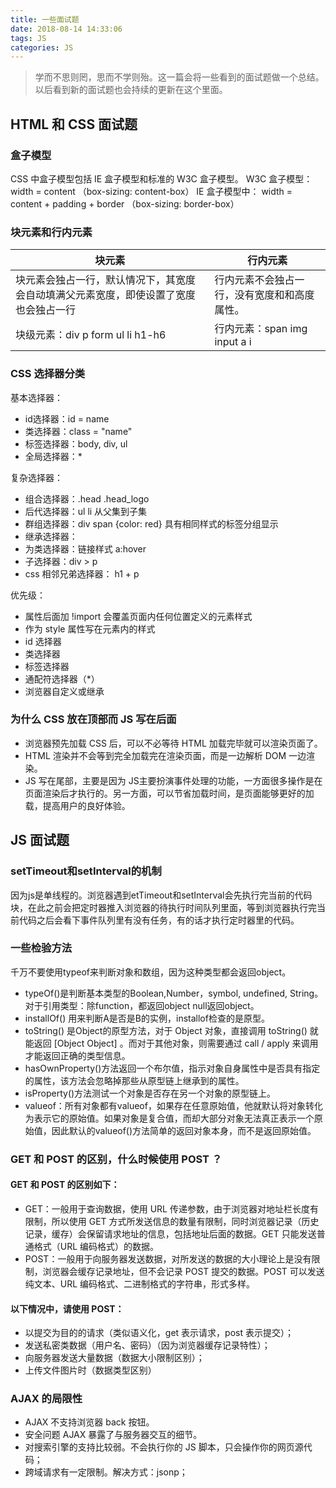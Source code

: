 ```yaml
---
title: 一些面试题
date: 2018-08-14 14:33:06
tags: JS
categories: JS
---
```

> 学而不思则罔，思而不学则殆。这一篇会将一些看到的面试题做一个总结。以后看到新的面试题也会持续的更新在这个里面。

<!-- more -->

## HTML 和 CSS 面试题
### 盒子模型
   CSS 中盒子模型包括 IE 盒子模型和标准的 W3C 盒子模型。 
   W3C 盒子模型： width = content （box-sizing: content-box）
   IE 盒子模型中： width = content + padding + border （box-sizing: border-box）

### 块元素和行内元素
   
| 块元素 | 行内元素 |
| ------ | ------ |
| 块元素会独占一行，默认情况下，其宽度会自动填满父元素宽度，即使设置了宽度也会独占一行 | 行内元素不会独占一行，没有宽度和和高度属性。 |
| 块级元素：div p form ul li h1-h6 | 行内元素：span img input a i |

### CSS 选择器分类
基本选择器：
* id选择器：id = name
* 类选择器：class = "name"
* 标签选择器：body, div, ul
* 全局选择器：* 

复杂选择器：
* 组合选择器：.head .head_logo
* 后代选择器：ul li 从父集到子集
* 群组选择器：div span {color: red} 具有相同样式的标签分组显示
* 继承选择器：
* 为类选择器：链接样式 a:hover
* 子选择器：div > p 
* css 相邻兄弟选择器： h1 + p

优先级：
* 属性后面加 !import 会覆盖页面内任何位置定义的元素样式
* 作为 style 属性写在元素内的样式
* id 选择器
* 类选择器
* 标签选择器
* 通配符选择器（*）
* 浏览器自定义或继承

### 为什么 CSS 放在顶部而 JS 写在后面
* 浏览器预先加载 CSS 后，可以不必等待 HTML 加载完毕就可以渲染页面了。
* HTML 渲染并不会等到完全加载完在渲染页面，而是一边解析 DOM 一边渲染。
* JS 写在尾部，主要是因为 JS主要扮演事件处理的功能，一方面很多操作是在页面渲染后才执行的。另一方面，可以节省加载时间，是页面能够更好的加载，提高用户的良好体验。

## JS 面试题
### setTimeout和setInterval的机制
因为js是单线程的。浏览器遇到etTimeout和setInterval会先执行完当前的代码块，在此之前会把定时器推入浏览器的待执行时间队列里面，等到浏览器执行完当前代码之后会看下事件队列里有没有任务，有的话才执行定时器里的代码。

### 一些检验方法
千万不要使用typeof来判断对象和数组，因为这种类型都会返回object。

* typeOf()是判断基本类型的Boolean,Number，symbol, undefined, String。 对于引用类型：除function，都返回object null返回object。
* installOf() 用来判断A是否是B的实例，installof检查的是原型。
* toString() 是Object的原型方法，对于 Object 对象，直接调用 toString() 就能返回 [Object Object] 。而对于其他对象，则需要通过 call / apply 来调用才能返回正确的类型信息。
* hasOwnProperty()方法返回一个布尔值，指示对象自身属性中是否具有指定的属性，该方法会忽略掉那些从原型链上继承到的属性。
* isProperty()方法测试一个对象是否存在另一个对象的原型链上。
* valueof：所有对象都有valueof，如果存在任意原始值，他就默认将对象转化为表示它的原始值。如果对象是复合值，而却大部分对象无法真正表示一个原始值，因此默认的valueof()方法简单的返回对象本身，而不是返回原始值。

### GET 和 POST 的区别，什么时候使用 POST ？
#### GET 和 POST 的区别如下：

* GET：一般用于查询数据，使用 URL 传递参数，由于浏览器对地址栏长度有限制，所以使用 GET 方式所发送信息的数量有限制，同时浏览器记录（历史记录，缓存）会保留请求地址的信息，包括地址后面的数据。GET 只能发送普通格式（URL 编码格式）的数据。
* POST：一般用于向服务器发送数据，对所发送的数据的大小理论上是没有限制，浏览器会缓存记录地址，但不会记录 POST 提交的数据。POST 可以发送纯文本、URL 编码格式、二进制格式的字符串，形式多样。

#### 以下情况中，请使用 POST：
* 以提交为目的的请求（类似语义化，get 表示请求，post 表示提交）；
* 发送私密类数据（用户名、密码）（因为浏览器缓存记录特性）；
* 向服务器发送大量数据（数据大小限制区别）；
* 上传文件图片时（数据类型区别）

### AJAX 的局限性
* AJAX 不支持浏览器 back 按钮。
* 安全问题 AJAX 暴露了与服务器交互的细节。
* 对搜索引擎的支持比较弱。不会执行你的 JS 脚本，只会操作你的网页源代码；
* 跨域请求有一定限制。解决方式：jsonp；